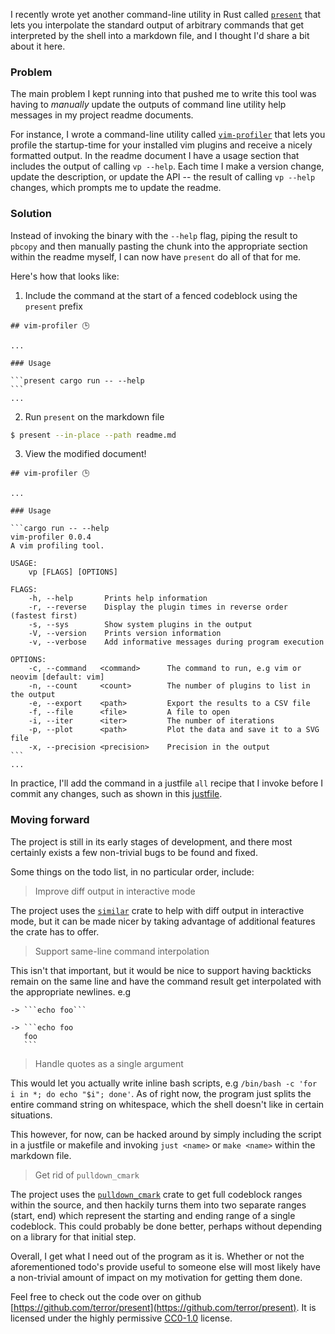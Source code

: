 I recently wrote yet another command-line utility in Rust called
[`present`](https://github.com/terror/present) that lets you interpolate the
standard output of arbitrary commands that get interpreted by the shell into a
markdown file, and I thought I'd share a bit about it here.

### Problem

The main problem I kept running into that pushed me to write this tool was
having to *manually* update the outputs of command line utility help messages in
my project readme documents.

For instance, I wrote a command-line utility called
[`vim-profiler`](https://github.com/terror/vim-profiler) that lets you
profile the startup-time for your installed vim plugins and receive a nicely
formatted output. In the readme document I have a usage section that includes
the output of calling `vp --help`. Each time I make a version change, update
the description, or update the API -- the result of calling `vp --help` changes,
which prompts me to update the readme.

### Solution

Instead of invoking the binary with the `--help` flag, piping the result to
`pbcopy` and then manually pasting the chunk into the appropriate section within
the readme myself, I can now have `present` do all of that for me.

Here's how that looks like:

1. Include the command at the start of a fenced codeblock using the `present`
   prefix

````
## vim-profiler 🕒

...

### Usage

```present cargo run -- --help
```
...
````

2. Run `present` on the markdown file

```bash
$ present --in-place --path readme.md
```

3. View the modified document!

````
## vim-profiler 🕒

...

### Usage

```cargo run -- --help
vim-profiler 0.0.4
A vim profiling tool.

USAGE:
    vp [FLAGS] [OPTIONS]

FLAGS:
    -h, --help       Prints help information
    -r, --reverse    Display the plugin times in reverse order (fastest first)
    -s, --sys        Show system plugins in the output
    -V, --version    Prints version information
    -v, --verbose    Add informative messages during program execution

OPTIONS:
    -c, --command   <command>      The command to run, e.g vim or neovim [default: vim]
    -n, --count     <count>        The number of plugins to list in the output
    -e, --export    <path>         Export the results to a CSV file
    -f, --file      <file>         A file to open
    -i, --iter      <iter>         The number of iterations
    -p, --plot      <path>         Plot the data and save it to a SVG file
    -x, --precision <precision>    Precision in the output
```
...
````

In practice, I'll add the command in a justfile `all` recipe that I invoke
before I commit any changes, such as shown in this
[justfile](https://github.com/terror/present/blob/master/justfile).

### Moving forward

The project is still in its early stages of development, and there most
certainly exists a few non-trivial bugs to be found and fixed.

Some things on the todo list, in no particular order, include:

> Improve diff output in interactive mode

The project uses the [`similar`](https://github.com/mitsuhiko/similar) crate
to help with diff output in interactive mode, but it can be made nicer by taking
advantage of additional features the crate has to offer.

> Support same-line command interpolation

This isn't that important, but it would be nice to support having backticks
remain on the same line and have the command result get interpolated with the
appropriate newlines. e.g

````
-> ```echo foo```

-> ```echo foo
   foo
   ```
````

> Handle quotes as a single argument

This would let you actually write inline bash scripts, e.g `/bin/bash
-c 'for i in *; do echo "$i"; done'`. As of right now, the program just splits
the entire command string on whitespace, which the shell doesn't like in
certain situations.

This however, for now, can be hacked around by simply including the script in
a justfile or makefile and invoking `just <name>` or `make <name>` within the
markdown file.

> Get rid of `pulldown_cmark`

The project uses the
[`pulldown_cmark`](https://github.com/raphlinus/pulldown-cmark) crate to get full
codeblock ranges within the source, and then hackily turns them into two
separate ranges (start, end) which represent the starting and ending range of
a single codeblock. This could probably be done better, perhaps without depending
on a library for that initial step.

Overall, I get what I need out of the program as it is. Whether or not the
aforementioned todo's provide useful to someone else will most likely have a
non-trivial amount of impact on my motivation for getting them done.

Feel free to check out the code over on github
[https://github.com/terror/present](https://github.com/terror/present). It is
licensed under the highly permissive
[CC0-1.0](https://en.wikipedia.org/wiki/Creative_Commons_license) license.

